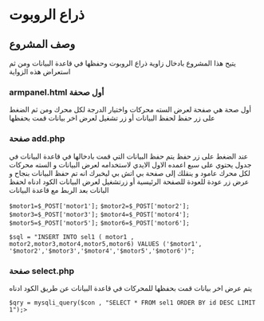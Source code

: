 # ذراع الروبوت
## وصف المشروع
يتيح هذا المشروع بادخال زاوية ذراع الروبوت وحفظها في قاعدة البيانات ومن ثم استعراض هذه الزواية 
### armpanel.html أول صحفة
أول صحة هي صفحة لعرض السته محركات واختيار الدرجة لكل محرك ومن ثم الضغط على زر حفظ لحفظ البيانات أو زر تشغيل
 لعرض اخر بيانات قمت بحفظها 
### صفحة add.php
 عند الضغط على زر حفظ يتم حفظ البيانات التي قمت بادخالها في قاعدة البيانات في جدول يحتوي على سبع اعمده الاول الايدي لاستخدامه لعرض البيانات و السته محركات لكل محرك عامود و ينقلك إلى صفحة بي اتش بي ليخبرك 
انه تم حفظ البيانات بنجاح و عرض زر عودة للعودة للصفحة الرئيسية أو زرتشغيل لعرض البيانات
الكود ادناه لحفظ البانات بعد الربط مع قاعدة البيانات 

`$motor1=$_POST['motor1'];`
`$motor2=$_POST['motor2'];`
`$motor3=$_POST['motor3'];`
`$motor4=$_POST['motor4'];`
`$motor5=$_POST['motor5'];`
`$motor6=$_POST['motor6'];`

`$sql = "INSERT INTO sel1 ( motor1 , motor2,motor3,motor4,motor5,motor6) VALUES ('$motor1', '$motor2','$motor3','$motor4','$motor5','$motor6')";`

### صفحة select.php
يتم عرض اخر بيانات قمت بحفظها للمحركات في قاعدة البيانات عن طريق الكود 
ادناه 

`$qry = mysqli_query($con , "SELECT * FROM sel1 ORDER BY id DESC LIMIT 1");> `

